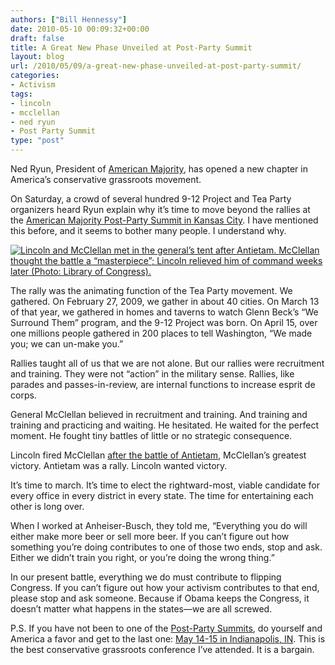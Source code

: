 ```yaml
---
authors: ["Bill Hennessy"]
date: 2010-05-10 00:09:32+00:00
draft: false
title: A Great New Phase Unveiled at Post-Party Summit
layout: blog
url: /2010/05/09/a-great-new-phase-unveiled-at-post-party-summit/
categories:
- Activism
tags:
- lincoln
- mcclellan
- ned ryun
- Post Party Summit
type: "post"
---
```


Ned Ryun, President of [American Majority](https://americanmajority.org/), has opened a new chapter in America’s conservative grassroots movement. 

 

On Saturday, a crowd of several hundred 9-12 Project and Tea Party organizers heard Ryun explain why it’s time to move beyond the rallies at the [American Majority Post-Party Summit in Kansas City](https://www.the-912-project.com/2010/05/09/a-recap-of-the-american-majority-post-party-summit-in-kansas-city/). I have mentioned this before, and it seems to bother many people. I understand why.

 

[![Lincoln and McClellan met in the general’s tent after Antietam. McClellan thought the battle a “masterpiece”; Lincoln relieved him of command weeks later (Photo: Library of Congress).
](https://hennessysview.com/wp-content/uploads/2010/05/ANTIETAM_LINCOLN_TENT_LG1_thumb.jpg)
](https://hennessysview.com/wp-content/uploads/2010/05/ANTIETAM_LINCOLN_TENT_LG1.jpg)

 

The rally was the animating function of the Tea Party movement. We gathered. On February 27, 2009, we gather in about 40 cities. On March 13 of that year, we gathered in homes and taverns to watch Glenn Beck’s “We Surround Them” program, and the 9-12 Project was born. On April 15, over one millions people gathered in 200 places to tell Washington, “We made you; we can un-make you.” 

 

Rallies taught all of us that we are not alone. But our rallies were recruitment and training. They were not “action” in the military sense. Rallies, like parades and passes-in-review, are internal functions to increase esprit de corps.

 

General McClellan believed in recruitment and training. And training and training and practicing and waiting. He hesitated. He waited for the perfect moment. He fought tiny battles of little or no strategic consequence. 

 

Lincoln fired McClellan [after the battle of Antietam](https://www.historynet.com/the-roar-and-rattle-mcclellans-missed-opportunities-at-antietam.htm), McClellan’s greatest victory. Antietam was a rally. Lincoln wanted victory.

 

It’s time to march. It’s time to elect the rightward-most, viable candidate for every office in every district in every state. The time for entertaining each other is long over.

 

When I worked at Anheiser-Busch, they told me, “Everything you do will either make more beer or sell more beer. If you can’t figure out how something you’re doing contributes to one of those two ends, stop and ask. Either we didn’t train you right, or you’re doing the wrong thing.” 

 

In our present battle, everything we do must contribute to flipping Congress. If you can’t figure out how your activism contributes to that end, please stop and ask someone. Because if Obama keeps the Congress, it doesn’t matter what happens in the states—we are all screwed. 

 

P.S. If you have not been to one of the [Post-Party Summits](https://summit.americanmajority.org/), do yourself and America a favor and get to the last one: [May 14-15 in Indianapolis, IN](https://ppsindianapolis.eventbrite.com/). This is the best conservative grassroots conference I’ve attended. It is a bargain. 

